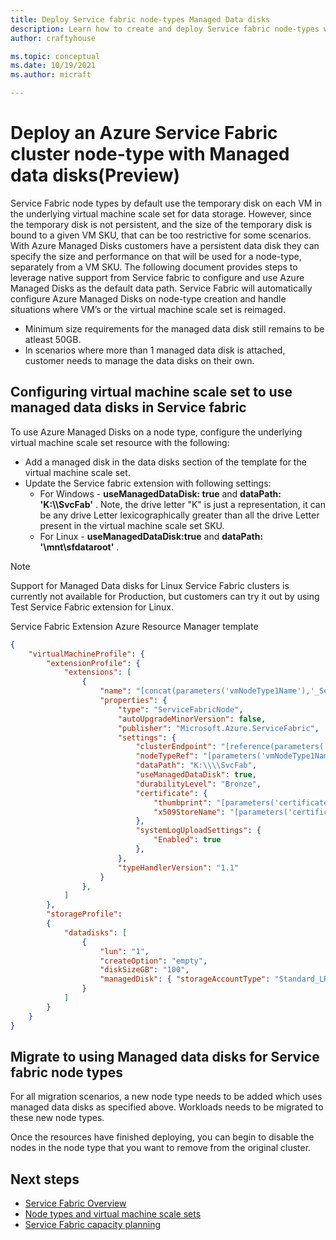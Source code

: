 ```yaml
---
title: Deploy Service fabric node-types Managed Data disks
description: Learn how to create and deploy Service fabric node-types with attached Managed data disks
author: craftyhouse

ms.topic: conceptual
ms.date: 10/19/2021
ms.author: micraft

---
```


# Deploy an Azure Service Fabric cluster node-type with Managed data disks(Preview)

Service Fabric node types by default use the temporary disk on each VM in the underlying virtual machine scale set for data storage. However, since the temporary disk is not persistent, and the size of the temporary disk is bound to a given VM SKU, that can be too restrictive for some scenarios. With Azure Managed Disks customers have a persistent data disk they can specify the size and performance on that will be used for a node-type, separately from a VM SKU. The following document provides steps to leverage native support from Service fabric to configure and use Azure Managed Disks as the default data path. Service Fabric will automatically configure Azure Managed Disks on node-type creation and handle situations where VM’s or the virtual machine scale set is reimaged.

* Minimum size requirements for the managed data disk still remains to be atleast 50GB.
* In scenarios where more than 1 managed data disk is attached, customer needs to manage the data disks on their own.

## Configuring virtual machine scale set to use managed data disks in Service fabric
To use Azure Managed Disks on a node type, configure the underlying virtual machine scale set resource with the following:

* Add a managed disk in the data disks section of the template for the virtual machine scale set. 
* Update the Service fabric extension with following settings: 
    * For Windows - **useManagedDataDisk: true** and **dataPath: 'K:\\\\SvcFab'** .  Note, the drive letter "K" is just a representation, it can be any drive Letter lexicographically greater than all the drive Letter present in the virtual machine scale set SKU.
    * For Linux - **useManagedDataDisk:true** and **dataPath: '\mnt\sfdataroot'** .

>[!NOTE]
> Support for Managed Data disks for Linux Service Fabric clusters is currently not available for Production, but customers can try it out by using Test Service Fabric extension for Linux.

Service Fabric Extension Azure Resource Manager template
```json
{
    "virtualMachineProfile": {
        "extensionProfile": {
            "extensions": [
                {
                    "name": "[concat(parameters('vmNodeType1Name'),'_ServiceFabricNode')]",
                    "properties": {
                        "type": "ServiceFabricNode",
                        "autoUpgradeMinorVersion": false,
                        "publisher": "Microsoft.Azure.ServiceFabric",
                        "settings": {
                            "clusterEndpoint": "[reference(parameters('clusterName')).clusterEndpoint]",
                            "nodeTypeRef": "[parameters('vmNodeType1Name')]",
                            "dataPath": "K:\\\\SvcFab",
                            "useManagedDataDisk": true,
                            "durabilityLevel": "Bronze",
                            "certificate": {
                                "thumbprint": "[parameters('certificateThumbprint')]",
                                "x509StoreName": "[parameters('certificateStoreValue')]"
                            },
                            "systemLogUploadSettings": {
                                "Enabled": true
                            },
                        },
                        "typeHandlerVersion": "1.1"
                    }
                },
            ]
        },
        "storageProfile": 
        {
            "datadisks": [
                {
                    "lun": "1",
                    "createOption": "empty",
                    "diskSizeGB": "100",
                    "managedDisk": { "storageAccountType": "Standard_LRS" }
                }
            ]
        }
    }
}
```

## Migrate to using Managed data disks for Service fabric node types
For all migration scenarios, a new node type needs to be added which uses managed data disks as specified above. Workloads needs to be migrated to these new node types.

Once the resources have finished deploying, you can begin to disable the nodes in the node type that you want to remove from the original cluster.

## Next steps 
* [Service Fabric Overview](service-fabric-reliable-services-introduction.md)
* [Node types and virtual machine scale sets](service-fabric-cluster-nodetypes.md)
* [Service Fabric capacity planning](service-fabric-best-practices-capacity-scaling.md)
